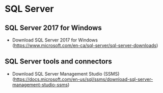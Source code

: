 # SQL Server

## SQL Server 2017 for Windows
- Download SQL Server 2017 for Windows   
(https://www.microsoft.com/en-ca/sql-server/sql-server-downloads)

## SQL Server tools and connectors
- Download SQL Server Management Studio (SSMS)   
(https://docs.microsoft.com/en-us/sql/ssms/download-sql-server-management-studio-ssms)
